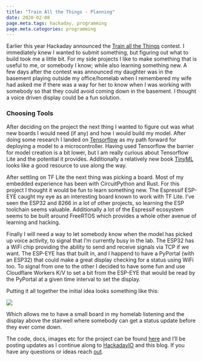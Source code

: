 ```yaml
---
title: "Train All the Things - Planning"
date: 2020-02-08
page.meta.tags: hackaday, programming
page.meta.categories: programming
---
```


Earlier this year Hackaday announced
the [Train all the Things](https://hackaday.io/contest/169421-train-all-the-things#j-discussions-title) contest. I
immediately knew I wanted to submit something, but figuring out what to build took me a little bit. For my side projects
I like to make something that is useful to me, or somebody I know; while also learning something new. A few days after
the contest was announced my daughter was in the basement playing outside my office/homelab when I remembered my wife
had asked me if there was a way for her to know when I was working with somebody so that they could avoid coming down in
the basement. I thought a voice driven display could be a fun solution.

### Choosing Tools

After deciding on the project the next thing I wanted to figure out was what new boards I would need (if any) and how I
would build my model. After doing some research I landed
on [Tensorflow](https://www.tensorflow.org/lite/microcontrollers) as my path forward for deploying a model to a
microcontroller. Having used Tensorflow the barrier for model creation is a bit lower, but I am really curious about
Tensorflow Lite and the potential it provides. Additionally a relatively new book [TinyML](https://tinymlbook.com/)
looks like a good resource to use along the way.

After settling on TF Lite the next thing was picking a board. Most of my embedded experience has been with CircuitPython
and Rust. For this project I thought it would be fun to learn something new. The Espressif ESP-EYE caught my eye as an
interesting board known to work with TF Lite. I’ve seen the ESP32 and 8266 in a lot of other projects, so learning the
ESP toolchain seems valuable. Additionally a lot of the Espressif ecosystem seems to be built around FreeRTOS which
provides a whole other avenue of learning and hacking.

Finally I will need a way to let somebody know when the model has picked up voice activity, to signal that I’m currently
busy in the lab. The ESP32 has a WiFi chip providing the ability to send and receive signals via TCP if we want. The
ESP-EYE has that built in, and I happend to have a PyPortal (with an ESP32) that could make a great display checking for
a status using WiFi too. To signal from one to the other I decided to have some fun and use Cloudflare Workers K/V to
set a bit from the ESP-EYE that would be read by the PyPortal at a given time interval to set the display.

Putting it all together the initial idea looks something like this:

![](../../img/blog/07Ex2dh4NkgBHiLFg.jpg)

Which allows me to have a small board in my homelab listening and the display above the stairwell where somebody can get
a status update before they ever come down.

The code, docs, images etc for the project can be found [here](https://github.com/n0mn0m/on-air) and I’ll be posting
updates as I continue along to [HackadayIO](https://hackaday.io/project/170228-on-air) and this blog. If you have any
questions or ideas reach [out](mailto:n0mn0m@burningdaylight.io).
